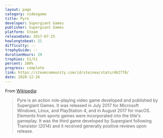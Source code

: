 ```yaml
---
layout: page
category: videogame
title: Pyre
developer: Supergiant Games
publisher: Supergiant Games
platform: Steam
releaseDate: 2017-07-25
howlongtobeat: 21
difficulty: --
trophyGuide: --
durationHours: 19
trophies: 51/51
percent: 100%
progress: complete
link: https://steamcommunity.com/id/steinea/stats/462770/
date: 2020-12-26
---
```


From [Wikipedia](https://en.wikipedia.org/wiki/Pyre_(video_game)):

> Pyre is an action role-playing video game developed and published by Supergiant Games. It was released in July 2017 for Microsoft Windows, Linux, and PlayStation 4, and in August 2017 for macOS. Elements from sports games were incorporated into the title's gameplay. It was the third game developed by Supergiant following Transistor (2014) and it received generally positive reviews upon release.
